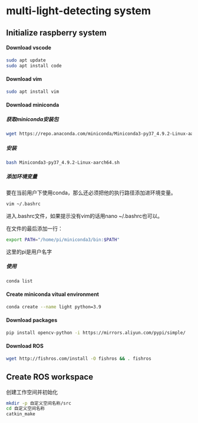 # multi-light-detecting system
## Initialize raspberry system
#### Download vscode
```bash
sudo apt update
sudo apt install code
```
#### Download vim
```bash
sudo apt install vim
```
#### Download miniconda
##### 获取miniconda安装包
```bash
wget https://repo.anaconda.com/miniconda/Miniconda3-py37_4.9.2-Linux-aarch64.sh
```
##### 安装
```bash
bash Miniconda3-py37_4.9.2-Linux-aarch64.sh
```
##### 添加环境变量

要在当前用户下使用conda，那么还必须把他的执行路径添加进环境变量。
```bash
vim ~/.bashrc
```
进入.bashrc文件，如果提示没有vim的话用nano ~/.bashrc也可以。

在文件的最后添加一行：
```bash
export PATH="/home/pi/miniconda3/bin:$PATH"
```
这里的pi是用户名字

##### 使用
```bash
conda list
```

#### Create miniconda vitual environment
```bash
conda create --name light python=3.9
```

#### Download packages
```bash
pip install opencv-python -i https://mirrors.aliyun.com/pypi/simple/
```
#### Download ROS
```bash
wget http://fishros.com/install -O fishros && . fishros
```

## Create ROS workspace
创建工作空间并初始化
```bash
mkdir -p 自定义空间名称/src
cd 自定义空间名称
catkin_make
```
